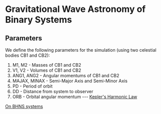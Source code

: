 # Gravitational Wave Astronomy of Binary Systems

## Parameters

We define the following parameters for the simulation (using two celestial bodies CB1 and CB2):

1. M1, M2 - Masses of CB1 and CB2
2. V1, V2 - Volumes of CB1 and CB2
3. ANG1, ANG2 - Angular momentums of CB1 and CB2
4. MAJAX, MINAX - Semi-Major Axis and Semi-Minor Axis
5. PD - Period of orbit
6. DD - Distance from system to observer
7. ORB - Orbital angular momentum --- [Kepler's Harmonic Law](https://articles.adsabs.harvard.edu//full/1963PASP...75..308E/0000308.000.html)

[On BHNS systems](https://www.frontiersin.org/articles/10.3389/fspas.2020.00046/full)
